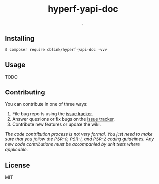 <h1 align="center"> hyperf-yapi-doc </h1>

<p align="center"> .</p>


## Installing

```shell
$ composer require cblink/hyperf-yapi-doc -vvv
```

## Usage

TODO

## Contributing

You can contribute in one of three ways:

1. File bug reports using the [issue tracker](https://github.com/cblink/hyperf-yapi-doc/issues).
2. Answer questions or fix bugs on the [issue tracker](https://github.com/cblink/hyperf-yapi-doc/issues).
3. Contribute new features or update the wiki.

_The code contribution process is not very formal. You just need to make sure that you follow the PSR-0, PSR-1, and PSR-2 coding guidelines. Any new code contributions must be accompanied by unit tests where applicable._

## License

MIT
